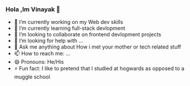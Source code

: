 ### Hola ,Im Vinayak 👋



- 🔭 I’m currently working on my Web dev skills
- 🌱 I’m currently learning full-stack devlopment
- 👯 I’m looking to collaborate on frontend devlopment projects
- 🤔 I’m looking for help with ...
- 💬 Ask me anything  about  How i met your mother or  tech related stuff
- 📫 How to reach me: ...
- 😄 Pronouns: He/His
- ⚡ Fun fact: I like to pretend that I studied at hogwards as opposed to a  muggle school

